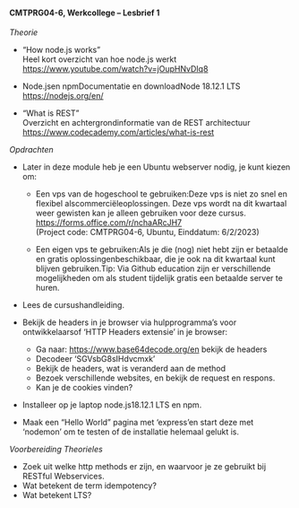 #### **CMTPRG04-6, Werkcollege – Lesbrief 1**

_Theorie_
- “How node.js works”  
 Heel kort overzicht van hoe node.js werkt https://www.youtube.com/watch?v=jOupHNvDIq8

 - Node.jsen npmDocumentatie en downloadNode 18.12.1 LTS https://nodejs.org/en/

- “What is REST”  
Overzicht en achtergrondinformatie van de REST architectuur https://www.codecademy.com/articles/what-is-rest

_Opdrachten_ 
- Later in deze module heb je een Ubuntu webserver nodig, je kunt kiezen om: 
  - Een vps van de hogeschool te gebruiken:Deze vps is niet zo snel en flexibel alscommerciëleoplossingen. Deze vps wordt na dit kwartaal weer gewisten kan je alleen gebruiken voor deze cursus.  
  https://forms.office.com/r/nchaARcJH7  
  (Project code: CMTPRG04-6, Ubuntu, Einddatum: 6/2/2023)

  - Een eigen vps te gebruiken:Als je die (nog) niet hebt zijn er betaalde en gratis oplossingenbeschikbaar, die je ook na dit kwartaal kunt blijven gebruiken.Tip: Via Github education zijn er verschillende mogelijkheden om als student tijdelijk gratis een betaalde server te huren.  


- Lees de cursushandleiding.
- Bekijk de headers in je browser via hulpprogramma’s voor ontwikkelaarsof ‘HTTP Headers extensie’ in je browser: 
  - Ga naar: https://www.base64decode.org/en bekijk de headers 
  - Decodeer ‘SGVsbG8sIHdvcmxk’
  - Bekijk de headers, wat is veranderd aan de method 
  - Bezoek verschillende websites, en bekijk de request en respons. 
  - Kan je de cookies vinden?      
  
- Installeer op je laptop node.js18.12.1 LTS en npm.
- Maak een “Hello World” pagina met ‘express’en start deze met   ‘nodemon’ om te testen of de installatie helemaal gelukt is. 
 
 _Voorbereiding Theorieles_ 
 - Zoek uit welke http methods er zijn, en waarvoor je ze gebruikt bij RESTful Webservices. 
- Wat betekent de term idempotency?
- Wat betekent LTS?